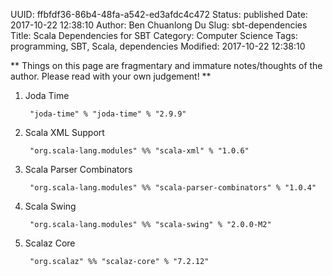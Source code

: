 UUID: ffbfdf36-86b4-48fa-a542-ed3afdc4c472
Status: published
Date: 2017-10-22 12:38:10
Author: Ben Chuanlong Du
Slug: sbt-dependencies
Title: Scala Dependencies for SBT
Category: Computer Science
Tags: programming, SBT, Scala, dependencies
Modified: 2017-10-22 12:38:10

**
Things on this page are
fragmentary and immature notes/thoughts of the author.
Please read with your own judgement!
**


1. Joda Time

        "joda-time" % "joda-time" % "2.9.9"

2. Scala XML Support

        "org.scala-lang.modules" %% "scala-xml" % "1.0.6"

3. Scala Parser Combinators

        "org.scala-lang.modules" %% "scala-parser-combinators" % "1.0.4"

4. Scala Swing

        "org.scala-lang.modules" %% "scala-swing" % "2.0.0-M2"

3. Scalaz Core

        "org.scalaz" %% "scalaz-core" % "7.2.12"

